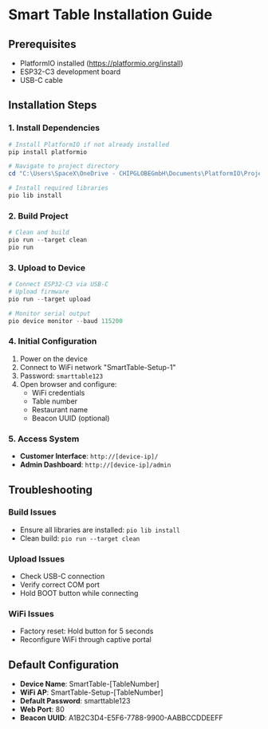 # Smart Table Installation Guide

## Prerequisites
- PlatformIO installed (https://platformio.org/install)
- ESP32-C3 development board
- USB-C cable

## Installation Steps

### 1. Install Dependencies
```powershell
# Install PlatformIO if not already installed
pip install platformio

# Navigate to project directory
cd "C:\Users\SpaceX\OneDrive - CHIPGLOBEGmbH\Documents\PlatformIO\Projects\Ble-ibeacon"

# Install required libraries
pio lib install
```

### 2. Build Project
```powershell
# Clean and build
pio run --target clean
pio run
```

### 3. Upload to Device
```powershell
# Connect ESP32-C3 via USB-C
# Upload firmware
pio run --target upload

# Monitor serial output
pio device monitor --baud 115200
```

### 4. Initial Configuration
1. Power on the device
2. Connect to WiFi network "SmartTable-Setup-1"
3. Password: `smarttable123`
4. Open browser and configure:
   - WiFi credentials
   - Table number
   - Restaurant name
   - Beacon UUID (optional)

### 5. Access System
- **Customer Interface**: `http://[device-ip]/`
- **Admin Dashboard**: `http://[device-ip]/admin`

## Troubleshooting

### Build Issues
- Ensure all libraries are installed: `pio lib install`
- Clean build: `pio run --target clean`

### Upload Issues
- Check USB-C connection
- Verify correct COM port
- Hold BOOT button while connecting

### WiFi Issues
- Factory reset: Hold button for 5 seconds
- Reconfigure WiFi through captive portal

## Default Configuration
- **Device Name**: SmartTable-[TableNumber]
- **WiFi AP**: SmartTable-Setup-[TableNumber]
- **Default Password**: smarttable123
- **Web Port**: 80
- **Beacon UUID**: A1B2C3D4-E5F6-7788-9900-AABBCCDDEEFF